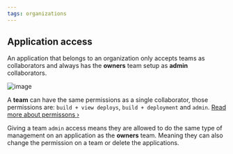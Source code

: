 ```yaml
---
tags: organizations
---
```


## Application access

An application that belongs to an organization only accepts teams as collaborators and always has the **owners** team setup as **admin** collaborators.

![image](/images/collaborators.jpg)

A **team** can have the same permissions as a single collaborator, those permissions are: `build + view deploys`, `build + deployment` and `admin`. [Read more about permissons &rsaquo;](/docs/web-interface/roles-and-permissions.html)

Giving a team `admin` access means they are allowed to do the same type of management on an application as the **owners** team. Meaning they can also change the permission on a team or delete the applications.
